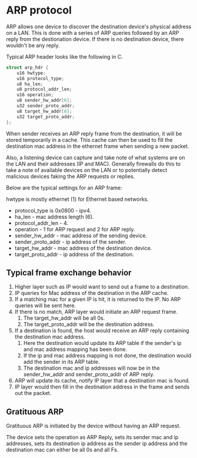# ARP protocol

ARP allows one device to discover the destination device's physical address on a LAN. This is done with a series of ARP queries followed by an ARP reply from the destionation device. If there is no destination device, there wouldn't be any reply.

Typical ARP header looks like the following in C.

```c
struct arp_hdr {
    u16 hwtype;
    u16 protocol_type;
    u8 ha_len;
    u8 protocol_addr_len;
    u16 operation;
    u8 sender_hw_addr[6];
    u32 sender_proto_addr;
    u8 target_hw_addr[6];
    u32 target_proto_addr;
};
```

When sender receives an ARP reply frame from the destination, it will be stored temporarily in a cache. This cache can then be used to fill the destination mac address in the ethernet frame when sending a new packet.

Also, a listening device can capture and take note of what systems are on the LAN and their addresses (IP and MAC). Generally firewalls do this to take a note of available devices on the LAN or to potentially detect malicious devices faking the ARP requests or replies.

Below are the typical settings for an ARP frame:

hwtype is mostly ethernet (1) for Ethernet based networks.

- protocol_type is 0x0800 - ipv4.
- ha_len - mac address length (6).
- protocol_addr_len - 4.
- operation - 1 for ARP request and 2 for ARP reply.
- sender_hw_addr - mac address of the sending device.
- sender_proto_addr - ip address of the sender.
- target_hw_addr - mac address of the destination device.
- target_proto_addr - ip address of the destination.

## Typical frame exchange behavior

1. Higher layer such as IP would want to send out a frame to a destination.
2. IP queries for Mac address of the destination in the ARP cache.
3. If a matching mac for a given IP is hit, it is returned to the IP. No ARP queries will be sent here.
4. If there is no match, ARP layer would initiate an ARP request frame.
    1. The target_hw_addr will be all 0s.
    2. The target_proto_addr will be the destination address. 
5. If a destination is found, the host would receive an ARP reply containing the destination mac address.
    1. Here the destination would update its ARP table if the sender's ip and mac address mapping has been done.
    2. If the ip and mac address mapping is not done, the destination would add the sender in its ARP table.
    3. The destination mac and ip addresses will now be in the sender_hw_addr and sender_proto_addr of ARP reply. 
6. ARP will update its cache, notify IP layer that a destination mac is found.
7. IP layer would then fill in the destination address in the frame and sends out the packet.

## Gratituous ARP

Gratituous ARP is initiated by the device without having an ARP request.

The device sets the operation as ARP Reply, sets its sender mac and ip addresses, sets its destination ip address as the sender ip address and the destination mac can either be all 0s and all Fs.
